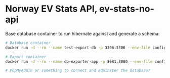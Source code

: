 # Norway EV Stats API, ev-stats-no-api

Base database container to run hibernate against and generate a schema:

```bash
# Database container
docker run -d --rm --name test-export-db -p 3306:3306 --env-file config/env.list --network ev-test-net -v `pwd`/db-data:/docker-entrypoint-initdb.d mariadb:latest

# Export container
docker run -d --rm --name db-exporter-app -p 8081:8080 --env-file config/env.list --network ev-test-net -v `pwd`/external:/exports db-exporter:0.0.2

# PhpMyAdmin or something to connect and adminster the database?

```
